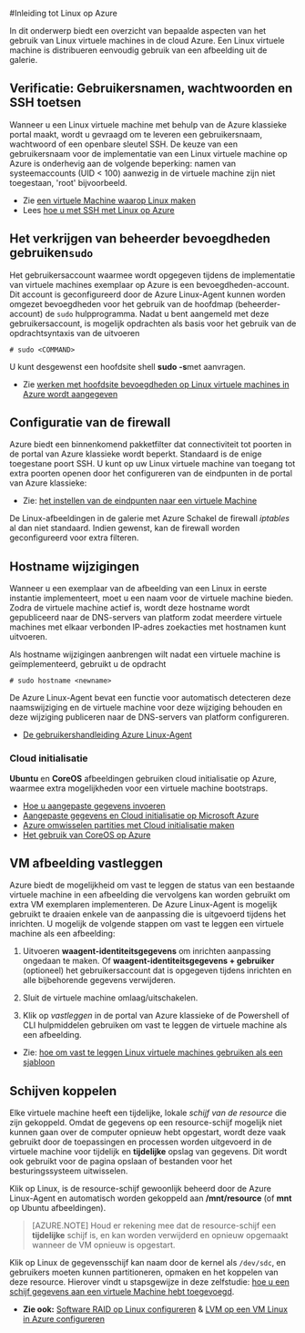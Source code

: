 <properties
    pageTitle="Inleiding tot Linux in Azure | Microsoft Azure"
    description="Meer informatie over het gebruik van Linux virtuele machines op Azure."
    services="virtual-machines-linux"
    documentationCenter="python"
    authors="szarkos"
    manager="timlt"
    editor=""
    tags="azure-resource-manager,azure-service-management"/>

<tags
    ms.service="virtual-machines-linux"
    ms.workload="infrastructure-services"
    ms.tgt_pltfrm="vm-linux"
    ms.devlang="na"
    ms.topic="article"
    ms.date="08/24/2016"
    ms.author="szark"/>

#<a name="introduction-to-linux-on-azure"></a>Inleiding tot Linux op Azure

In dit onderwerp biedt een overzicht van bepaalde aspecten van het gebruik van Linux virtuele machines in de cloud Azure. Een Linux virtuele machine is distribueren eenvoudig gebruik van een afbeelding uit de galerie.


## <a name="authentication-usernames-passwords-and-ssh-keys"></a>Verificatie: Gebruikersnamen, wachtwoorden en SSH toetsen

Wanneer u een Linux virtuele machine met behulp van de Azure klassieke portal maakt, wordt u gevraagd om te leveren een gebruikersnaam, wachtwoord of een openbare sleutel SSH. De keuze van een gebruikersnaam voor de implementatie van een Linux virtuele machine op Azure is onderhevig aan de volgende beperking: namen van systeemaccounts (UID < 100) aanwezig in de virtuele machine zijn niet toegestaan, 'root' bijvoorbeeld.


 - Zie [een virtuele Machine waarop Linux maken](virtual-machines-linux-quick-create-cli.md)
 - Lees [hoe u met SSH met Linux op Azure](virtual-machines-linux-mac-create-ssh-keys.md)


## <a name="obtaining-superuser-privileges-using-sudo"></a>Het verkrijgen van beheerder bevoegdheden gebruiken`sudo`

Het gebruikersaccount waarmee wordt opgegeven tijdens de implementatie van virtuele machines exemplaar op Azure is een bevoegdheden-account. Dit account is geconfigureerd door de Azure Linux-Agent kunnen worden omgezet bevoegdheden voor het gebruik van de hoofdmap (beheerder-account) de `sudo` hulpprogramma. Nadat u bent aangemeld met deze gebruikersaccount, is mogelijk opdrachten als basis voor het gebruik van de opdrachtsyntaxis van de uitvoeren

    # sudo <COMMAND>

U kunt desgewenst een hoofdsite shell **sudo -s**met aanvragen.

- Zie [werken met hoofdsite bevoegdheden op Linux virtuele machines in Azure wordt aangegeven](virtual-machines-linux-use-root-privileges.md)


## <a name="firewall-configuration"></a>Configuratie van de firewall

Azure biedt een binnenkomend pakketfilter dat connectiviteit tot poorten in de portal van Azure klassieke wordt beperkt. Standaard is de enige toegestane poort SSH. U kunt op uw Linux virtuele machine van toegang tot extra poorten openen door het configureren van de eindpunten in de portal van Azure klassieke:

 - Zie: [het instellen van de eindpunten naar een virtuele Machine](virtual-machines-windows-classic-setup-endpoints.md)

De Linux-afbeeldingen in de galerie met Azure Schakel de firewall *iptables* al dan niet standaard. Indien gewenst, kan de firewall worden geconfigureerd voor extra filteren.


## <a name="hostname-changes"></a>Hostname wijzigingen

Wanneer u een exemplaar van de afbeelding van een Linux in eerste instantie implementeert, moet u een naam voor de virtuele machine bieden. Zodra de virtuele machine actief is, wordt deze hostname wordt gepubliceerd naar de DNS-servers van platform zodat meerdere virtuele machines met elkaar verbonden IP-adres zoekacties met hostnamen kunt uitvoeren.

Als hostname wijzigingen aanbrengen wilt nadat een virtuele machine is geïmplementeerd, gebruikt u de opdracht

    # sudo hostname <newname>

De Azure Linux-Agent bevat een functie voor automatisch detecteren deze naamswijziging en de virtuele machine voor deze wijziging behouden en deze wijziging publiceren naar de DNS-servers van platform configureren.

 - [De gebruikershandleiding Azure Linux-Agent](virtual-machines-linux-agent-user-guide.md)

### <a name="cloud-init"></a>Cloud initialisatie
**Ubuntu** en **CoreOS** afbeeldingen gebruiken cloud initialisatie op Azure, waarmee extra mogelijkheden voor een virtuele machine bootstraps.

 - [Hoe u aangepaste gegevens invoeren](virtual-machines-windows-classic-inject-custom-data.md)
 - [Aangepaste gegevens en Cloud initialisatie op Microsoft Azure](https://azure.microsoft.com/blog/2014/04/21/custom-data-and-cloud-init-on-windows-azure/)
 - [Azure omwisselen partities met Cloud initialisatie maken](https://wiki.ubuntu.com/AzureSwapPartitions)
 - [Het gebruik van CoreOS op Azure](https://coreos.com/os/docs/latest/booting-on-azure.html)


## <a name="virtual-machine-image-capture"></a>VM afbeelding vastleggen

Azure biedt de mogelijkheid om vast te leggen de status van een bestaande virtuele machine in een afbeelding die vervolgens kan worden gebruikt om extra VM exemplaren implementeren. De Azure Linux-Agent is mogelijk gebruikt te draaien enkele van de aanpassing die is uitgevoerd tijdens het inrichten. U mogelijk de volgende stappen om vast te leggen een virtuele machine als een afbeelding:

1. Uitvoeren **waagent-identiteitsgegevens** om inrichten aanpassing ongedaan te maken. Of **waagent-identiteitsgegevens + gebruiker** (optioneel) het gebruikersaccount dat is opgegeven tijdens inrichten en alle bijbehorende gegevens verwijderen.

2. Sluit de virtuele machine omlaag/uitschakelen.

3. Klik op *vastleggen* in de portal van Azure klassieke of de Powershell of CLI hulpmiddelen gebruiken om vast te leggen de virtuele machine als een afbeelding.

 - Zie: [hoe om vast te leggen Linux virtuele machines gebruiken als een sjabloon](virtual-machines-linux-classic-capture-image.md)


## <a name="attaching-disks"></a>Schijven koppelen

Elke virtuele machine heeft een tijdelijke, lokale *schijf van de resource* die zijn gekoppeld. Omdat de gegevens op een resource-schijf mogelijk niet kunnen gaan over de computer opnieuw hebt opgestart, wordt deze vaak gebruikt door de toepassingen en processen worden uitgevoerd in de virtuele machine voor tijdelijk en **tijdelijke** opslag van gegevens. Dit wordt ook gebruikt voor de pagina opslaan of bestanden voor het besturingssysteem uitwisselen.

Klik op Linux, is de resource-schijf gewoonlijk beheerd door de Azure Linux-Agent en automatisch worden gekoppeld aan **/mnt/resource** (of **mnt** op Ubuntu afbeeldingen).


>[AZURE.NOTE] Houd er rekening mee dat de resource-schijf een **tijdelijke** schijf is, en kan worden verwijderd en opnieuw opgemaakt wanneer de VM opnieuw is opgestart.

Klik op Linux de gegevensschijf kan naam door de kernel als `/dev/sdc`, en gebruikers moeten kunnen partitioneren, opmaken en het koppelen van deze resource. Hierover vindt u stapsgewijze in deze zelfstudie: [hoe u een schijf gegevens aan een virtuele Machine hebt toegevoegd](virtual-machines-linux-classic-attach-disk.md).

 - **Zie ook:** [Software RAID op Linux configureren](virtual-machines-linux-configure-raid.md)  &  [LVM op een VM Linux in Azure configureren](virtual-machines-linux-configure-lvm.md)

